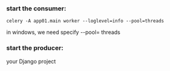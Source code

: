 ### start the consumer: 
`celery -A app01.main worker --loglevel=info --pool=threads`

in windows, we need specify --pool= threads

### start the producer:
your Django project